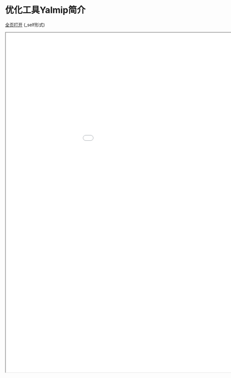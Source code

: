 
# 优化工具Yalmip简介
[全页打开](/texpdf/part-opt-chap-yalmip.pdf) (_self形式)
<div class="pdf-class">
    <iframe  src=/texpdf/part-opt-chap-yalmip.pdf width="1100" height="1100">
    </iframe>
</div>
